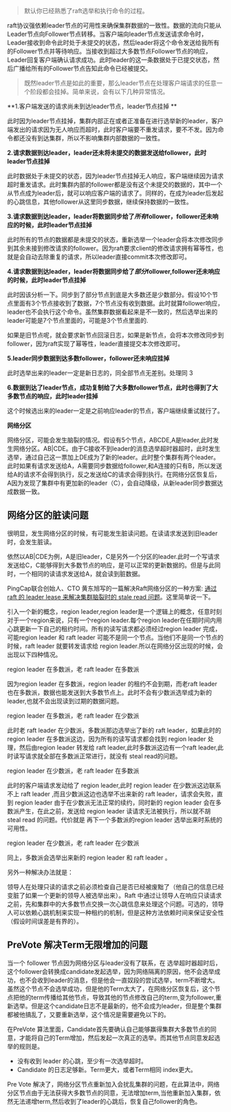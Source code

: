 > 默认你已经熟悉了raft选举和执行命令的过程。

raft协议强依赖leader节点的可用性来确保集群数据的一致性。数据的流向只能从Leader节点向Follower节点转移。当客户端向leader节点发送请求命令时，Leader接收到命令此时处于未提交的状态，然后leader将这个命令发送给我所有的Follower节点并等待响应。当接收到超过大多数节点Follower节点的响应，Leader回复客户端确认请求成功。此时leader的这一条数据处于已提交状态，然后广播给所有的Follower节点告知此命令已经被提交。

> 既然leader节点是如此的重要，那么leader节点在处理客户端请求的任意一个阶段都会挂掉。简单来说，会有以下几种异常情况。

**1.客户端发送的请求尚未到达leader节点，leader节点挂掉 **

此时因为leader节点挂掉，集群内部正在或者正准备在进行选举新的leader，客户端发出的请求因为无人响应而超时，此时客户端要不重发请求，要不不发。因为命令都还没有到达集群，所以不影响集群内部数据的一致性。

**2.请求数据到达leader，leader还未将未提交的数据发送给follower，此时leader节点挂掉**

此时数据处于未提交的状态，因为leader节点挂掉无人响应，客户端继续因为请求超时重发请求。此时集群内部的follower都是没有这个未提交的数据的，其中一个从节点成为leader后，就可以响应客户端的请求了。同样的，在成为leader后发起的心跳信息，其他follower从这里同步数据，继续保持数据的一致性。

**3.请求数据到达leader，leader将数据同步给了*所有*follower，follower还未响应的时候，此时leader节点挂掉**

此时所有的节点的数据都是未提交的状态，重新选举一个leader会将本次修改同步到其余未接到修改请求的follower。因为raft要求client的修改请求拥有幂等性，也就是会自动去除重复的请求，所以leader直接commit本次修改即可。

**4.请求数据到达leader，leader将数据同步给了*部分*follower,follower还未响应的时候，此时leader节点挂掉**

此时因该分析一下。同步到了部分节点到底是大多数还是少数部分。假设10个节点里面有3个节点接收到了数据，7个节点没有收到数据。此时就算follower响应，leader也不会执行这个命令。虽然集群数据看起来是不一致的，然后选举出来的leader可能是7个节点里面的，可能是3个节点里面的.

如果是旧节点呢，就会要求新节点回滚日志，如果是新节点，会将本次修改同步到follower，因为raft实现了幂等性，leader直接提交本次修改即可。

**5.leader同步数据到达多数follower，follower还未响应挂掉**

此时选举出来的leader一定是新日志的，同全部节点无差别。处理同 3

**6.数据到达了leader节点，成功复制给了大多数follower节点，此时也得到了大多数节点的响应，此时leader挂掉**

这个时候选出来的leader一定是之前响应leader的节点，客户端继续重试就行了。

**网络分区**

网络分区，可能会发生脑裂的情况。假设有5个节点，ABCDE,A是leader,此时发生网络分区。AB|CDE。由于C接收不到leader的消息选举超时器超时，此时发生选举，通过自己这一票加上DE成为了新的leader。此时整个集群有两个leader。此时如果有请求发送给A，A需要同步数据给follower,和A连接的只有B，所以发送给A的请求不会得到执行，反之发送给C的请求会得到执行。在网络分区恢复后，A因为发现了集群中有更加新的leader（C），会自动降级，从新leader同步数据达成数据一致。

## 网络分区的脏读问题

很明显，发生网络分区的时候，有可能发生脏读问题。在读请求发送到旧leader时，会发生脏读。

依然以AB|CDE为例，A是旧leader，C是另外一个分区的leader.此时一个写请求发送给C，C能够得到大多数节点的响应，是可以正常的更新数据的。但是与此同时，一个相同的读请求发送给A，就会读到脏数据。

PingCap联合创始人、CTO 黄东旭写的一篇解决Raft网络分区的一种方案: [通过 raft 的 leader lease 来解决集群脑裂时的 stale read 问题](https://mp.weixin.qq.com/s?__biz=MzI3NDIxNTQyOQ==&mid=2247484229&idx=1&sn=77d6178f182189e1fc8f042aa698f2e5&chksm=eb16242fdc61ad39d74b4af1a72253bc5ae0de42fa1d65274fd21b9f903e03e77e8d4680ee0c#rd)。这里简单说一下。

引入一个新的概念，region leader,region leader是一个逻辑上的概念，任意时刻对于一个region来说，只有一个region leader.每个region leader在任期时间内用心跳更新一下自己的租约时间。所有的读写请求都必须经过region leader 完成，可能region leader 和 raft leader 可能不是同一个节点。当他们不是同一个节点的时候，raft leader 就要转发请求给 region leader.所以在网络分区出现的时候，会出现以下四种情况。

region leader 在多数派，老 raft leader 在多数派

因为region leader 在多数派，region leader 的租约不会到期，而老raft leader 也在多数派，数据也能发送到大多数节点上。此时不会有少数派选举成为新的leader,也就不会出现读到过期的数据问题。

region leader 在多数派，老 raft leader 在少数派

此时老 raft leader 在少数派，多数派那边选举出了新的 raft leader，如果此时的 region leader 在多数派这边，因为所有的读写请求都会找到 region leader 处理，然后由region leader 转发给 raft leader,此时多数派这边有一个raft leader,此时读写请求就全部在多数派正常进行，就没有 steal read的问题。

region leader 在少数派，老 raft leader 在多数派

此时的客户端请求发动给了 region leader,此时 region  leader 在少数派这边联系不上 raft  leader ,而且少数派这边也选举不出来新的 raft leader，请求会失败，直到 region leader 由于在少数派无法正常的续约，同时新的 region leader 会在多数派产生，在此之前，发送给 region leader 读请求无法被执行，所以就不胡 steal read 的问题。代价就是 再下一个多数派的region leader 选举出来时系统的可用性。

region leader 在少数派，老 raft leader 在少数派

同上，多数派会选举出来新的 region leader 和 raft  leader 。 



另外一种解决办法就是：

领导人在处理只读的请求之前必须检查自己是否已经被废黜了（他自己的信息已经变脏了如果一个更新的领导人被选举出来）。Raft 中通过让领导人在响应只读请求之前，先和集群中的大多数节点交换一次心跳信息来处理这个问题。可选的，领导人可以依赖心跳机制来实现一种租约的机制，但是这种方法依赖时间来保证安全性（假设时间误差是有界的）。

## PreVote 解决Term无限增加的问题

当一个 follower 节点因为网络分区与leader没有了联系，在 选举超时器超时后，这个follower会转换成candidate发起选举，因为网络隔离的原因，他不会选举成功，也不会收到leader的消息，但是他会一直奴段的尝试选举，term不断增大。虽然这个节点不会选举成功，但是他的Term太大了，在网络分区恢复后，这个节点把他的term传播给其他节点，导致其他的节点修改自己的term,变为follower,重新选举。但是这个candidate日志不是最新的，他不会成为leader，但是整个集群都被他搞乱了，又要重新选举，这个情况是需要避免以下的。



在PreVote 算法里面，Candidate首先要确认自己能够赢得集群大多数节点的同意，才能将自己的Term增加，然后发起一次真正的选举。而其他节点同意发起选举的规则是。

- 没有收到 leader 的心跳，至少有一次选举超时。
- Candidate 的日志足够新。Term更大，或者Term相同 index更大。

Pre Vote 解决了，网络分区节点重新加入会扰乱集群的问题，在此算法中，网络分区节点由于无法获得大多数节点的同意，无法增加term,当他重新加入集群，依然无法递增term,然后收到了leader的心跳后，恢复自己follower的角色。

